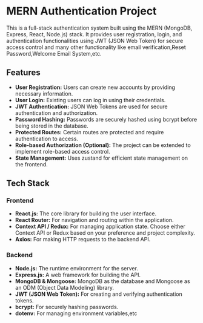 # MERN Authentication Project

This is a full-stack authentication system built using the MERN (MongoDB, Express, React, Node.js) stack. It provides user registration, login, and authentication functionalities using JWT (JSON Web Token) for secure access control and many other functionality like email verification,Reset Password,Welcome Email System,etc.

## Features

*   **User Registration:** Users can create new accounts by providing necessary information.
*   **User Login:** Existing users can log in using their credentials.
*   **JWT Authentication:**  JSON Web Tokens are used for secure authentication and authorization.
*   **Password Hashing:** Passwords are securely hashed using bcrypt before being stored in the database.
*   **Protected Routes:**  Certain routes are protected and require authentication to access.
*   **Role-based Authorization (Optional):**  The project can be extended to implement role-based access control.
*   **State Management:**  Uses zustand for efficient state management on the frontend.

## Tech Stack

### Frontend

*   **React.js:**  The core library for building the user interface.
*   **React Router:**  For navigation and routing within the application.
*   **Context API / Redux:**  For managing application state.  Choose either Context API or Redux based on your preference and project complexity.
*   **Axios:**  For making HTTP requests to the backend API.

### Backend

*   **Node.js:** The runtime environment for the server.
*   **Express.js:**  A web framework for building the API.
*   **MongoDB & Mongoose:**  MongoDB as the database and Mongoose as an ODM (Object Data Modeling) library.
*   **JWT (JSON Web Token):** For creating and verifying authentication tokens.
*   **bcrypt:**  For securely hashing passwords.
*   **dotenv:** For managing environment variables,etc
